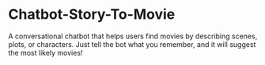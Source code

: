 # Chatbot-Story-To-Movie
A conversational chatbot that helps users find movies by describing scenes, plots, or characters. Just tell the bot what you remember, and it will suggest the most likely movies!

